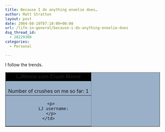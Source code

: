 ```yaml
---
title: Because I do anything enoelie does…
author: Matt Stratton
layout: post
date: 2004-08-10T07:10:00+00:00
url: /life-in-general/because-i-do-anything-enoelie-does
dsq_thread_id:
  - 28229380
categories:
  - Personal

---
```

I follow the trends.

<table border="1" bgcolor="#99B0C8" cellspacing="0" cellpadding="2">
  <tr>
    <td colspan="2" align="center" bgcolor="#000000">
      <font><b>LJMeme.com Crush Meme</b></font>
    </td>
  </tr>
  
  <tr>
    <td align="center">
      <font><br /> Number of crushes on me so far: 1 </font>
    </td>
  </tr>
  
  <tr>
    <td align="center">
      </p> 
      
      <p>
        LJ username:
      </p>
    </td>
  </tr>
</table>